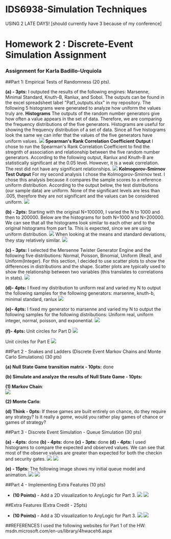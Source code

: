 # IDS6938-Simulation Techniques
USING 2 LATE DAYS! [should currently have 3 because of my conference]
# Homework 2 :  Discrete-Event Simulation Assignment
### Assignment for Karla Badillo-Urquiola

##Part 1: Empirical Tests of Randomness (20 pts).

**(a) - 3pts:** I outputed the results of the following engines: Marsenne, Minimal Standard, Knuth-B, Ranlux, and Sobol. The outputs can be found in the excel spreadsheet label "Pat1_outputs.xlsx" in my repository. The following 5 histograms were generated to analyze how uniform the values truly are.
**Histograms**
The outputs of the random number generators give how often a value appears in the set of data. Therefore, we are comparing the frequency distributions of the five generators. Histograms are useful for showing the frequency distribution of a set of data. Since all five histograms look the same we can infer that the values of the five generators have uniform values.
![](images/usefulcharts_part1a.png?raw=true)
**Spearman's Rank Correlation Coefficient Output**
I chose to run the Spearman's Rank Correlation Coefficient to find the stregnth of association and relationship between the five random number generators. According to the following output, Ranlux and Knuth-B are statistically significant at the 0.05 level. However, it is a weak correlation. The rest did not have any significant relationships.
![](images/Spearman_output.png?raw=true)
**Kolmogorov-Smirnov Test Output**
For my second analysis I chose the Kolmogorov-Smirnov test. I chose this analysis because it compares the sample scores to a reference uniform distribution. According to the output below, the test distributions (our sample data) are uniform. None of the significant levels are less than .005, therefore they are not significant and the values can be considered uniform.
![](images/K-Stest_output.png?raw=true)

**(b) - 2pts:**  Starting with the original N=100000, I varied the N to 1000 and then to 200000. Below are the histograms for both N=1000 and N=200000. We can see that all the histograms look similar to each other and to the original histograms from part 1a. This is expected, since we are using uniform distribution.
![](images/usefulcharts_part1b.png?raw=true)
When looking at the means and standard deviations, they stay relatively similar.
![](images/Mean-SD.png?raw=true)

**(c) - 3pts:** I selected the Mersenne Twister Generator Engine and the following five distributions: Normal, Poisson, Binomial, Uniform (Real), and Uniform(Integer). For this section, I decided to use scatter plots to show the differences in distributions and the shape. Scatter plots are typically used to show the relationship between two variables (this translates to correlations in stats).
![](images/usefulcharts_part1c.png?raw=true)

**(d)- 4pts:** I fixed my distribution to uniform real and varied my N to output the following samples for the following generators: marsenne, knuth-b, minimal standard, ranlux
![](images/part1d_unitsquare.png?raw=true)

**(e)- 4pts:** I fixed my generator to marsenne and varied my N to output the following samples for the following distributions: Uniform real, uniform integer, normal, poisson, and exponential.
![](images/part1e_unitsquare.png?raw=true)

**(f)- 4pts:**
Unit circles for Part D
![](images/part1f_engine_unitcircle.png?raw=true)

Unit circles for Part E
![](images/part1f_dist_unitcircle.png?raw=true)

##Part 2 - Snakes and Ladders (Discrete Event Markov Chains and Monte Carlo Simulations) (30 pts)

**(a) Null State Game transition matrix - 10pts:** done

**(b) Simulate and analyze the results of Null State Game - 10pts:**

**(1) Markov Chain**: <BR>![](images/prob.png?raw=true)<BR>

**(2) Monte Carlo**:

**(d) Think - 0pts:** If these games are built entirely on chance, do they require any strategy? Is it really a *game*, would you rather play games of chance or games of strategy?


##Part 3 - Discrete Event Simulation - Queue Simulation (30 pts)

**(a) - 4pts:** done
**(b) - 4pts:** done
**(c) - 3pts:** done
**(d) - 4pts:** I used histograms to compare the expected and observed values. We can see that most of the observe values are greater than expected for both the checkin and security gates.
![](images/usefulcharts_checkin.png?raw=true)
![](images/usefulcharts_security.png?raw=true)

**(e) - 15pts:** The following image shows my initial queue model and animation.
![](images/logicmodel.PNG?raw=true)
![](images/logicmodelanimation.PNG?raw=true)

##Part 4 - Implementing Extra Features (10 pts)
* **(10 Points)** - Add a 2D visualization to AnyLogic for Part 3.
![](images/2Dmodel.png?raw=true)
![](images/2Dmodelanimation.PNG?raw=true)



##Extra Features (Extra Credit - 25pts)
* **(10 Points)** - Add a 3D visualization to AnyLogic for Part 3.
![](images/3Dmodelanimation.PNG?raw=true)
![](images/3Dmodelanimation2.PNG?raw=true)


##REFERENCES
I used the following websites for Part 1 of the HW:
msdn.microsoft.com/en-us/library/4hwaceh6.aspx

